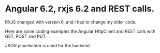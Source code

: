 # Angular 6.2, rxjs 6.2 and REST calls.
RXJS changed with version 6, and I had to change my older code.

Here are some coding examples the Angular HttpClient and REST calls with GET, POST and PUT.

JSON placeholder is used for the backend.

